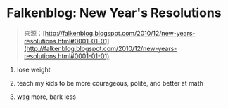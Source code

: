 <!--yml
category: 未分类
date: 2024-05-12 21:12:33
-->

# Falkenblog: New Year's Resolutions

> 来源：[http://falkenblog.blogspot.com/2010/12/new-years-resolutions.html#0001-01-01](http://falkenblog.blogspot.com/2010/12/new-years-resolutions.html#0001-01-01)

1) lose weight

2) teach my kids to be more courageous, polite, and better at math

3) wag more, bark less
